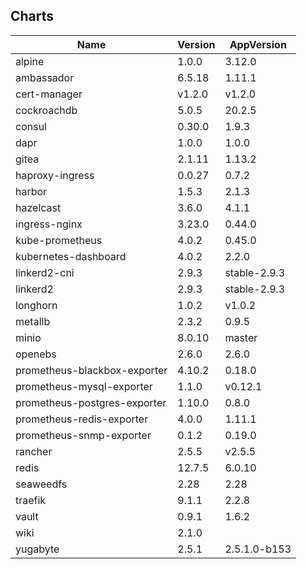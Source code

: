## Charts
Name | Version | AppVersion
-----|---------|-----------
alpine | 1.0.0 | 3.12.0
ambassador | 6.5.18 | 1.11.1
cert-manager | v1.2.0 | v1.2.0
cockroachdb | 5.0.5 | 20.2.5
consul | 0.30.0 | 1.9.3
dapr | 1.0.0 | 1.0.0
gitea | 2.1.11 | 1.13.2
haproxy-ingress | 0.0.27 | 0.7.2
harbor | 1.5.3 | 2.1.3
hazelcast | 3.6.0 | 4.1.1
ingress-nginx | 3.23.0 | 0.44.0
kube-prometheus | 4.0.2 | 0.45.0
kubernetes-dashboard | 4.0.2 | 2.2.0
linkerd2-cni | 2.9.3 | stable-2.9.3
linkerd2 | 2.9.3 | stable-2.9.3
longhorn | 1.0.2 | v1.0.2
metallb | 2.3.2 | 0.9.5
minio | 8.0.10 | master
openebs | 2.6.0 | 2.6.0
prometheus-blackbox-exporter | 4.10.2 | 0.18.0
prometheus-mysql-exporter | 1.1.0 | v0.12.1
prometheus-postgres-exporter | 1.10.0 | 0.8.0
prometheus-redis-exporter | 4.0.0 | 1.11.1
prometheus-snmp-exporter | 0.1.2 | 0.19.0
rancher | 2.5.5 | v2.5.5
redis | 12.7.5 | 6.0.10
seaweedfs | 2.28 | 2.28
traefik | 9.1.1 | 2.2.8
vault | 0.9.1 | 1.6.2
wiki | 2.1.0 | 
yugabyte | 2.5.1 | 2.5.1.0-b153
